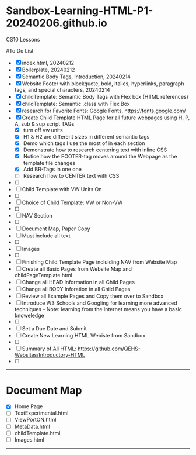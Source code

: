 # Sandbox-Learning-HTML-P1-20240206.github.io
CS10 Lessons

#To Do List
- [x] index.html, 20240212
- [x] Boilerplate, 20240212
- [x] Semantic Body Tags, Introduction, 20240214
- [x] Website Footer with blockquote, bold, italics, hyperlinks, paragraph tags, and special characters, 20240214
- [x] childTemplate: Semantic Body Tags with Flex box (HTML references)
- [x] childTemplate: Semantic .class with Flex Box
- [x] research for Favorite Fonts: Google Fonts, https://fonts.google.com/
- [x] Create Child Template HTML Page for all future webpages using H, P, A, sub & sup script TAGs
  - [x] turn off vw units
  - [x] H1 & H2 are different sizes in different semantic tags
  - [x] Demo which tags I use the most of in each section
  - [x] Demonstrate how to research centering text with inline CSS
  - [x] Notice how the FOOTER-tag moves around the Webpage as the template file changes
  - [x] Add BR-Tags in one one
  - [ ] Research how to CENTER text with CSS
- [ ] 
- [ ] Child Template with VW Units On
- [ ] 
- [ ] Choice of Child Template: VW or Non-VW
- [ ] 
- [ ] NAV Section
- [ ] 
- [ ] Document Map, Paper Copy
- [ ] Must include all text
- [ ] 
- [ ] Images
- [ ] 
- [ ] Finishing Child Template Page incluiding NAV from Website Map
- [ ] Create all Basic Pages from Website Map and childPageTemplate.html
- [ ] Change all HEAD Information in all Child Pages
- [ ] Change all BODY Inforation in all Child Pages
- [ ] Review all Example Pages and Copy them over to Sandbox
- [ ] Introduce W3 Schools and Googling for learning more advanced techniques
      - Note: learning from the Internet means you have a basic knoweledge
- [ ] 
- [ ] Set a Due Date and Submit
- [ ] Create New Learning HTML Webiste from Sandbox
- [ ] 
- [ ] Summary of All HTML: https://github.com/QEHS-Websites/Introductory-HTML
- [ ] 

---

# Document Map
- [x] Home Page
- [ ] TextExperimental.html
- [ ] ViewPortON.html
- [ ] MetaData.html
- [ ] childTemplate.html
- [ ] Images.html

---